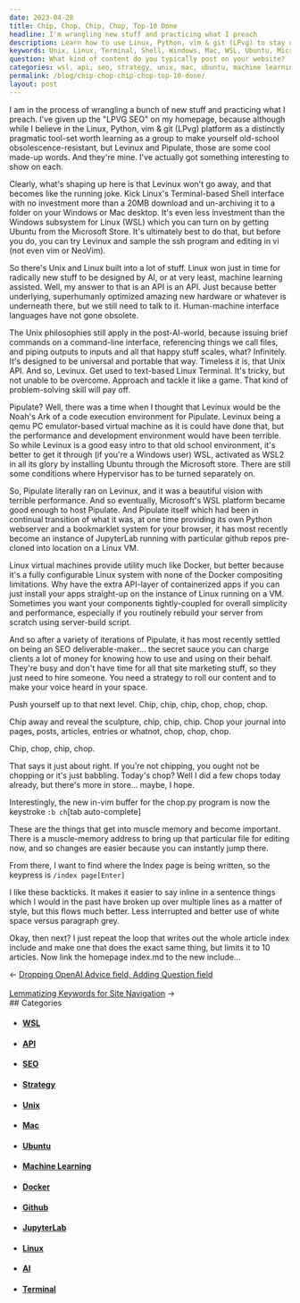 ```yaml
---
date: 2023-04-28
title: Chip, Chop, Chip, Chop, Top-10 Done
headline: I'm wrangling new stuff and practicing what I preach
description: Learn how to use Linux, Python, vim & git (LPvg) to stay up-to-date with the latest technologies. Follow the Unix philosophies to make sure your commands are universal and portable. Read about Levinux, Pipulate, and how to use them to make SEO deliverables. Plus, discover how to write from the first person perspective, keep your content short, and link your homepage index.md to the new include.
keywords: Unix, Linux, Terminal, Shell, Windows, Mac, WSL, Ubuntu, Microsoft Store, AI, Machine Learning, API, Human-Machine Interface, Unix philosophies, Command-Line Interface, Files, Piping, Noah's Ark, Qemu, PC Emulator, Virtual Machine, Performance, Development Environment, Hypervisor, Docker, Containerized Apps, JupyterLab, GitHub, SEO, Deliverable-Maker, Content, Voice, Strategy, Journal, Pages, Posts
question: What kind of content do you typically post on your website?
categories: wsl, api, seo, strategy, unix, mac, ubuntu, machine learning, docker, github, jupyterlab, linux, ai, terminal
permalink: /blog/chip-chop-chip-chop-top-10-done/
layout: post
---
```



I am in the process of wrangling a bunch of new stuff and practicing what I
preach. I've given up the "LPVG SEO" on my homepage, because although while I
believe in the Linux, Python, vim & git (LPvg) platform as a distinctly
pragmatic tool-set worth learning as a group to make yourself old-school
obsolescence-resistant, but Levinux and Pipulate, those are some cool made-up
words. And they're mine. I've actually got something interesting to show on
each. 

Clearly, what's shaping up here is that Levinux won't go away, and that becomes
like the running joke. Kick Linux's Terminal-based Shell interface with no
investment more than a 20MB download and un-archiving it to a folder on your
Windows or Mac desktop. It's even less investment than the Windows subsystem
for Linux (WSL) which you can turn on by getting Ubuntu from the Microsoft
Store. It's ultimately best to do that, but before you do, you can try Levinux
and sample the ssh program and editing in vi (not even vim or NeoVim).

So there's Unix and Linux built into a lot of stuff. Linux won just in time for
radically new stuff to be designed by AI, or at very least, machine learning
assisted. Well, my answer to that is an API is an API. Just because better
underlying, superhumanly optimized amazing new hardware or whatever is
underneath there, but we still need to talk to it. Human-machine interface
languages have not gone obsolete. 

The Unix philosophies still apply in the post-AI-world, because issuing brief
commands on a command-line interface, referencing things we call files, and
piping outputs to inputs and all that happy stuff scales, what? Infinitely.
It's designed to be universal and portable that way. Timeless it is, that Unix
API. And so, Levinux. Get used to text-based Linux Terminal. It's tricky, but
not unable to be overcome. Approach and tackle it like a game. That kind of
problem-solving skill will pay off.

Pipulate? Well, there was a time when I thought that Levinux would be the
Noah's Ark of a code execution environment for Pipulate. Levinux being a qemu
PC emulator-based virtual machine as it is could have done that, but the
performance and development environment would have been terrible. So while
Levinux is a good easy intro to that old school environment, it's better to get
it through (if you're a Windows user) WSL, activated as WSL2 in all its glory
by installing Ubuntu through the Microsoft store. There are still some
conditions where Hypervisor has to be turned separately on.

So, Pipulate literally ran on Levinux, and it was a beautiful vision with
terrible performance. And so eventually, Microsoft's WSL platform became good
enough to host Pipulate. And Pipulate itself which had been in continual
transition of what it was, at one time providing its own Python webserver and a
bookmarklet system for your browser, it has most recently become an instance of
JupyterLab running with particular github repos pre-cloned into location on a
Linux VM.

Linux virtual machines provide utility much like Docker, but better because
it's a fully configurable Linux system with none of the Docker compositing
limitations. Why have the extra API-layer of containerized apps if you can just
install your apps straight-up on the instance of Linux running on a VM.
Sometimes you want your components tightly-coupled for overall simplicity and
performance, especially if you routinely rebuild your server from scratch using
server-build script.

And so after a variety of iterations of Pipulate, it has most recently settled
on being an SEO deliverable-maker... the secret sauce you can charge clients a
lot of money for knowing how to use and using on their behalf. They're busy and
don't have time for all that site marketing stuff, so they just need to hire
someone. You need a strategy to roll our content and to make your voice heard
in your space.

Push yourself up to that next level. Chip, chip, chip, chop, chop, chop.

Chip away and reveal the sculpture, chip, chip, chip. Chop your journal into
pages, posts, articles, entries or whatnot, chop, chop, chop.

Chip, chop, chip, chop.

That says it just about right. If you're not chipping, you ought not be
chopping or it's just babbling. Today's chop? Well I did a few chops today
already, but there's more in store... maybe, I hope.

Interestingly, the new in-vim buffer for the chop.py program is now the
keystroke `:b ch`[tab auto-complete]

These are the things that get into muscle memory and become important. There is
a muscle-memory address to bring up that particular file for editing now, and
so changes are easier because you can instantly jump there.

From there, I want to find where the Index page is being written, so the
keypress is `/index page[Enter]`

I like these backticks. It makes it easier to say inline in a sentence things
which I would in the past have broken up over multiple lines as a matter of
style, but this flows much better. Less interrupted and better use of white
space versus paragraph grey.

Okay, then next? I just repeat the loop that writes out the whole article index
include and make one that does the exact same thing, but limits it to 10
articles. Now link the homepage index.md to the new include...


<div class="arrow-links"><div class="post-nav-prev"><span class="arrow">&larr;&nbsp;</span><a href="/blog/dropping-openai-advice-field-adding-question-field/">Dropping OpenAI Advice field, Adding Question field</a></div> &nbsp; <div class="post-nav-next"><a href="/blog/lemmatizing-keywords-for-site-navigation/">Lemmatizing Keywords for Site Navigation</a><span class="arrow">&nbsp;&rarr;</span></div></div>
## Categories

<ul>
<li><h4><a href='/wsl/'>WSL</a></h4></li>
<li><h4><a href='/api/'>API</a></h4></li>
<li><h4><a href='/seo/'>SEO</a></h4></li>
<li><h4><a href='/strategy/'>Strategy</a></h4></li>
<li><h4><a href='/unix/'>Unix</a></h4></li>
<li><h4><a href='/mac/'>Mac</a></h4></li>
<li><h4><a href='/ubuntu/'>Ubuntu</a></h4></li>
<li><h4><a href='/machine-learning/'>Machine Learning</a></h4></li>
<li><h4><a href='/docker/'>Docker</a></h4></li>
<li><h4><a href='/github/'>Github</a></h4></li>
<li><h4><a href='/jupyterlab/'>JupyterLab</a></h4></li>
<li><h4><a href='/linux/'>Linux</a></h4></li>
<li><h4><a href='/ai/'>AI</a></h4></li>
<li><h4><a href='/terminal/'>Terminal</a></h4></li></ul>